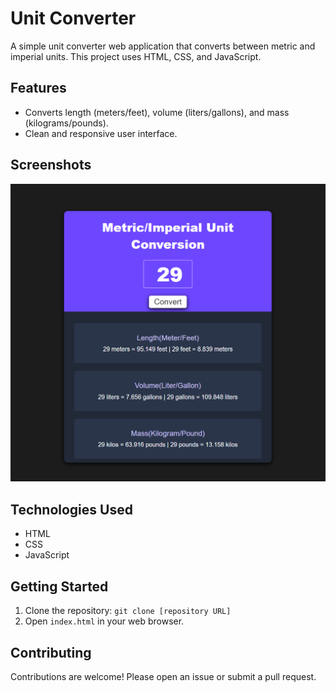 # Unit Converter

A simple unit converter web application that converts between metric and imperial units.  This project uses HTML, CSS, and JavaScript.

## Features

* Converts length (meters/feet), volume (liters/gallons), and mass (kilograms/pounds).
* Clean and responsive user interface.

## Screenshots

![Unit Converter Screenshot](./screen%20shot.png)


## Technologies Used

* HTML
* CSS
* JavaScript

## Getting Started

1. Clone the repository: `git clone [repository URL]`
2. Open `index.html` in your web browser.

## Contributing

Contributions are welcome! Please open an issue or submit a pull request.
